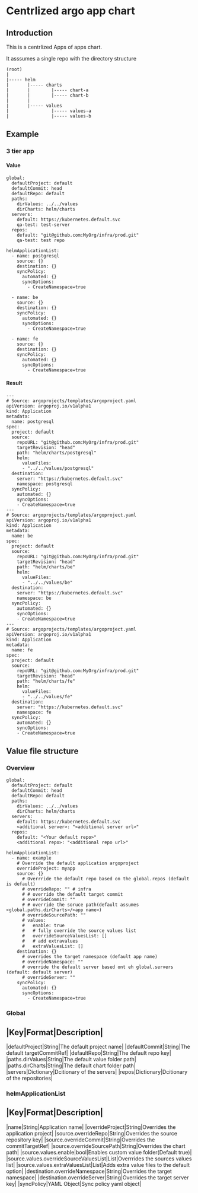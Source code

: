 # Centrlized argo app chart

## Introduction

This is a centrlized Apps of apps chart.

It asssumes a single repo with the directory structure
````
(root)
|
|----- helm
|       |----- charts
|       |        |----- chart-a
|       |        |----- chart-b
|       |
|       |----- values
|                |----- values-a
|                |----- values-b
````

## Example
### 3 tier app
#### Value
```
global:
  defaultProject: default
  defaultCommit: head
  defaultRepo: default
  paths:
    dirValues: ../../values
    dirCharts: helm/charts
  servers:
    default: https://kubernetes.default.svc
    qa-test: test-server
  repos:
    default: "git@github.com:MyOrg/infra/prod.git"
    qa-test: test repo

helmApplicationList:
  - name: postgresql
    source: {}
    destination: {}
    syncPolicy:
      automated: {}
      syncOptions:
        - CreateNamespace=true

  - name: be
    source: {}
    destination: {}
    syncPolicy:
      automated: {}
      syncOptions:
        - CreateNamespace=true

  - name: fe
    source: {}
    destination: {}
    syncPolicy:
      automated: {}
      syncOptions:
        - CreateNamespace=true
```
#### Result
```
---
# Source: argoprojects/templates/argoproject.yaml
apiVersion: argoproj.io/v1alpha1
kind: Application
metadata:
  name: postgresql
spec:
  project: default
  source:
    repoURL: "git@github.com:MyOrg/infra/prod.git"
    targetRevision: "head"
    path: "helm/charts/postgresql"
    helm:
      valueFiles:
      - "../../values/postgresql"
  destination:
    server: "https://kubernetes.default.svc"
    namespace: postgresql
  syncPolicy:
    automated: {}
    syncOptions:
    - CreateNamespace=true
---
# Source: argoprojects/templates/argoproject.yaml
apiVersion: argoproj.io/v1alpha1
kind: Application
metadata:
  name: be
spec:
  project: default
  source:
    repoURL: "git@github.com:MyOrg/infra/prod.git"
    targetRevision: "head"
    path: "helm/charts/be"
    helm:
      valueFiles:
      - "../../values/be"
  destination:
    server: "https://kubernetes.default.svc"
    namespace: be
  syncPolicy:
    automated: {}
    syncOptions:
    - CreateNamespace=true
---
# Source: argoprojects/templates/argoproject.yaml
apiVersion: argoproj.io/v1alpha1
kind: Application
metadata:
  name: fe
spec:
  project: default
  source:
    repoURL: "git@github.com:MyOrg/infra/prod.git"
    targetRevision: "head"
    path: "helm/charts/fe"
    helm:
      valueFiles:
      - "../../values/fe"
  destination:
    server: "https://kubernetes.default.svc"
    namespace: fe
  syncPolicy:
    automated: {}
    syncOptions:
    - CreateNamespace=true
```

## Value file structure
### Overview
```
global:
  defaultProject: default
  defaultCommit: head
  defaultRepo: default
  paths:
    dirValues: ../../values
    dirCharts: helm/charts
  servers:
    default: https://kubernetes.default.svc
    <additional server>: "<additional server url>"
  repos:
    default: "<Your default repo>"
    <additional repo>: "<additional repo url>"

helmApplicationList:
  - name: example
    # Override the default application argoproject
    overrideProject: myapp
    source: {}
      # Overrride the default repo based on the global.repos (default is default)
      # overrideRepo: "" # infra
      # # override the default target commit
      # overrideCommit: ""
      # # override the soruce path(default assumes <global.paths.dirCharts>/<app name>)
      # overrideSourcePath: ""
      # values:
      #   enable: true
      #   # fully override the source values list
      #   overrideSourceValuesList: []
      #   # add extravalues
      #   extraValuesList: []
    destination: {}
      # overrides the target namespace (default app name)
      # overrideNamespace: ""
      # override the default server based ont eh global.servers (default: default server)
      # overrideServer: ""
    syncPolicy:
      automated: {}
      syncOptions:
        - CreateNamespace=true
```
### Global
|Key|Format|Description|
--------------------------
|defaultProject|String|The default project name|
|defaultCommit|String|The default targetCommitRef|
|defaultRepo|String|The default repo key|
|paths.dirValues|String|The default value folder path|
|paths.dirCharts|String|The default chart folder path|
|servers|Dictionary<String>|Dcitionary of the servers|
|repos|Dictionary<String>|Dcitionary of the repositories|
### helmApplicationList
|Key|Format|Description|
--------------------------
|name|String|Application name|
|overrideProject|String|Overrides the application project|
|source.overrideRepo|String|Overrides the source repository key|
|source.overrideCommit|String|Overrides the commitTargetRef|
|source.overrideSourcePath|String|Overrides the chart path|
|source.values.enable|bool|Enables custom value folder(Default true)|
|source.values.overrideSourceValuesList|List<String>|Overrrides the sources values list|
|source.values.extraValuesList|List<String>|Adds extra value files to the default option|
|destination.overrideNamespace|String|Overrides the target namespace|
|destination.overrideServer|String|Overrides the target server key|
|syncPolicy|YAML Object|Sync policy yaml object|
